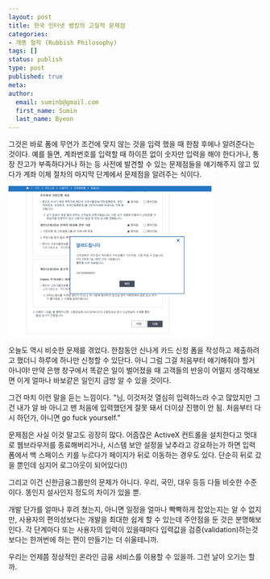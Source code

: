```yaml
---
layout: post
title: 한국 인터넷 뱅킹의 고질적 문제점
categories:
- 개똥 철학 (Rubbish Philosophy)
tags: []
status: publish
type: post
published: true
meta:
author:
  email: suminb@gmail.com
  first_name: Sumin
  last_name: Byeon
---
```


그것은 바로 폼에 무언가 조건에 맞지 않는 것을 입력 했을 때 한참 후에나 알려준다는 것이다. 예를 들면, 계좌번호를 입력할 때 하이픈 없이 숫자만 입력을 해야 한다거나, 통장 잔고가 부족하다거나 하는 등 사전에 발견할 수 있는 문제점들을 얘기해주지 않고 있다가 계좌 이체 절차의 마지막 단계에서 문제점을 알려주는 식이다.

<img src="/attachments/shinhancard.png" alt="" style="max-width:80%; margin:auto;"/>

오늘도 역시 비슷한 문제를 겪었다. 한참동안 신나게 카드 신청 폼을 작성하고 제출하려고 했더니 하루에 하나만 신청할 수 있단다. 아니 그럼 그걸 처음부터 얘기해줘야 할거 아니야! 만약 은행 창구에서 똑같은 일이 벌어졌을 때 고객들의 반응이 어떨지 생각해보면 이게 얼마나 바보같은 일인지 금방 알 수 있을 것이다.

그건 마치 이런 말을 듣는 느낌이다. "님, 이것저것 열심히 입력하느라 수고 많았지만 그건 내가 알 바 아니고 맨 처음에 입력했던게 잘못 돼서 더이상 진행이 안 됨. 처음부터 다시 하던가, 아니면 go fuck yourself."

문제점은 사실 이것 말고도 굉장히 많다. 어줍잖은 ActiveX 컨트롤을 설치한다고 멋대로 웹브라우저를 종료해버리거나, 시스템 보안 설정을 낮추라고 강요하는가 하면 입력 폼에서 백 스페이스 키를 누르다가 페이지가 뒤로 이동하는 경우도 있다. 단순히 뒤로 갔을 뿐인데 심지어 로그아웃이 되어있다(!)

그리고 이건 신한금융그룹만의 문제가 아니다. 우리, 국민, 대우 등등 다들 비슷한 수준이다. 똥인지 설사인지 정도의 차이가 있을 뿐.

개발 단가를 얼마나 후려 쳤는지, 아니면 일정을 얼마나 빡빡하게 잡았는지는 알 수 없지만, 사용자의 편의성보다는 개발을 최대한 쉽게 할 수 있는데 주안점을 둔 것은 분명해보인다. 각 단계마다 또는 사용자의 입력이 있을때마다 입력값을 검증(validation)하는것 보다는 한꺼번에 하는 편이 만들기는 더 쉬울테니까.

우리는 언제쯤 정상적인 온라인 금융 서비스를 이용할 수 있을까. 그런 날이 오기는 할까.